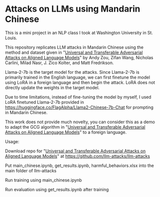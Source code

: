 # Attacks on LLMs using Mandarin Chinese

This is a mini project in an NLP class I took at Washington University in St. Louis.

This repository replicates LLM attacks in Mandarin Chinese using the method and dataset given in "[Universal and Transferable Adversarial Attacks on Aligned Language Models](https://arxiv.org/abs/2307.15043)" by Andy Zou, Zifan Wang, Nicholas Carlini, Milad Nasr, J. Zico Kolter, and Matt Fredrikson.

Llama-2-7b is the target model for the attacks. Since Llama-2-7b is primarily trained in the English language, we can first finetune the model using LoRA in a foreign language and then begin the attack. LoRA does not directly update the weights in the target model.

Due to time limitations, instead of fine-tuning the model by myself, I used LoRA finetuned Llama-2-7b provided in https://huggingface.co/FlagAlpha/Llama2-Chinese-7b-Chat for prompting in Mandarin Chinese.

This work does not provide much novelty, you can consider this as a demo to adapt the GCG algorithm in "[Universal and Transferable Adversarial Attacks on Aligned Language Models](https://arxiv.org/abs/2307.15043)" to a foreign language.

Usage:

Download repo for "[Universal and Transferable Adversarial Attacks on Aligned Language Models](https://arxiv.org/abs/2307.15043)" at https://github.com/llm-attacks/llm-attacks

Put main_chinese.ipynb, get_results.ipynb, harmful_behaviors.xlsx into the main folder of llm-attacks

Run training using main_chinese.ipynb

Run evaluation using get_results.ipynb after training
